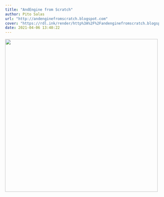 ```yaml
---
title: "AndEngine from Scratch"
author: Pito Salas
url: "http://andenginefromscratch.blogspot.com" 
cover: "https://rdl.ink/render/http%3A%2F%2Fandenginefromscratch.blogspot.com" 
date: 2021-04-06 13:40:22
---
```

<img src=https://rdl.ink/render/http%3A%2F%2Fandenginefromscratch.blogspot.com width="500">



